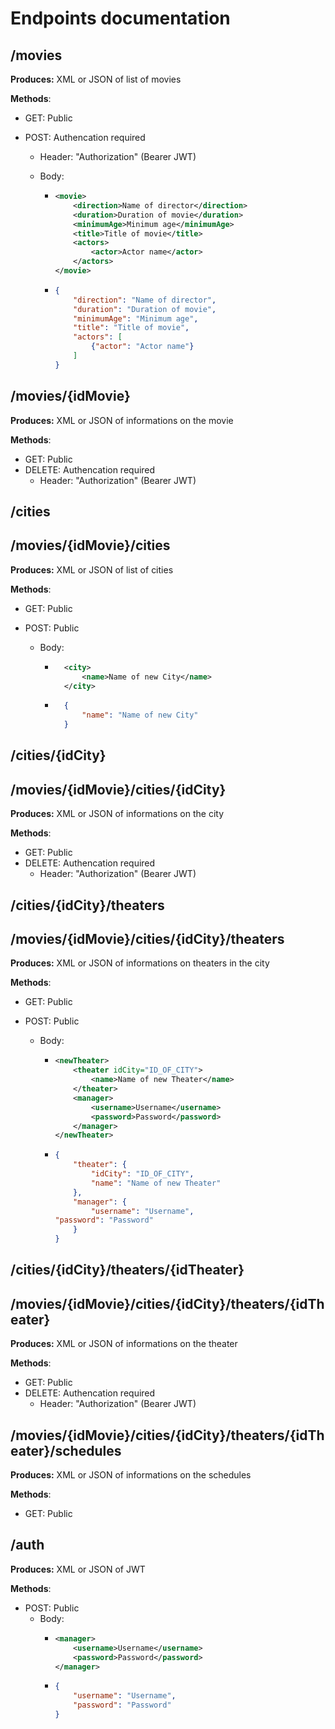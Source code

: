 # Endpoints documentation

## /movies

**Produces:** XML or JSON of list of movies

**Methods**:

- GET: Public

- POST: Authencation required
  
  - Header: "Authorization" (Bearer JWT)
  
  - Body:
    
    - ```xml
      <movie>
          <direction>Name of director</direction>
          <duration>Duration of movie</duration>
          <minimumAge>Minimum age</minimumAge>
          <title>Title of movie</title>
          <actors>
              <actor>Actor name</actor>
          </actors>
      </movie>
      ```
    
    - ```json
      {
          "direction": "Name of director",
          "duration": "Duration of movie",
          "minimumAge": "Minimum age",
          "title": "Title of movie",
          "actors": [
              {"actor": "Actor name"}
          ]
      }
      ```

## /movies/{idMovie}

**Produces:** XML or JSON of informations on the movie

**Methods**:

- GET: Public
- DELETE: Authencation required
  - Header: "Authorization" (Bearer JWT)

## /cities

## /movies/{idMovie}/cities

**Produces:** XML or JSON of list of cities

**Methods**: 

- GET: Public

- POST: Public
  
  - Body: 
    
    - ```xml
        <city>
            <name>Name of new City</name>
        </city>
      ```
    - ```json
        {
            "name": "Name of new City"
        }
      ```

## /cities/{idCity}

## /movies/{idMovie}/cities/{idCity}

**Produces:** XML or JSON of informations on the city

**Methods**:

- GET: Public
- DELETE: Authencation required
  - Header: "Authorization" (Bearer JWT)

## /cities/{idCity}/theaters

## /movies/{idMovie}/cities/{idCity}/theaters

**Produces:** XML or JSON of informations on theaters in the city

**Methods**:

- GET: Public

- POST: Public
  
  - Body:
    
    - ```xml
      <newTheater>
          <theater idCity="ID_OF_CITY">
              <name>Name of new Theater</name>
          </theater>    
          <manager>
              <username>Username</username>
              <password>Password</password>
          </manager>
      </newTheater>
      ```
    
    - ```json
      {
          "theater": {
              "idCity": "ID_OF_CITY",
              "name": "Name of new Theater"
          },
          "manager": {
              "username": "Username",
      "password": "Password"
          }
      }
      ```

## /cities/{idCity}/theaters/{idTheater}

## /movies/{idMovie}/cities/{idCity}/theaters/{idTheater}

**Produces:** XML or JSON of informations on the theater

**Methods**:

- GET: Public
- DELETE: Authencation required
  - Header: "Authorization" (Bearer JWT)

## /movies/{idMovie}/cities/{idCity}/theaters/{idTheater}/schedules

**Produces:** XML or JSON of informations on the schedules

**Methods**:

- GET: Public

## /auth

**Produces:** XML or JSON of JWT

**Methods**:

- POST: Public
  - Body:
    - ```xml
      <manager>
          <username>Username</username>
          <password>Password</password>
      </manager>
      ```
    - ```json
      {
          "username": "Username",
          "password": "Password"
      }
      ```

 
